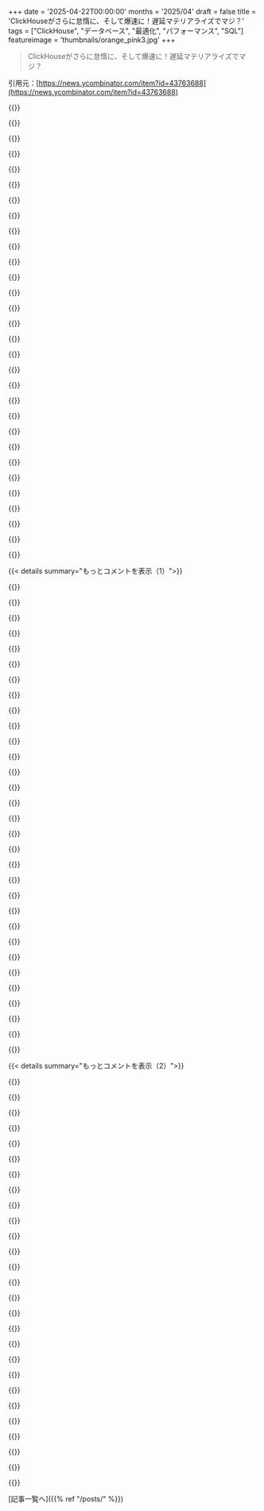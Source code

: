 +++
date = '2025-04-22T00:00:00'
months = '2025/04'
draft = false
title = 'ClickHouseがさらに怠惰に、そして爆速に！遅延マテリアライズでマジ？'
tags = ["ClickHouse", "データベース", "最適化", "パフォーマンス", "SQL"]
featureimage = 'thumbnails/orange_pink3.jpg'
+++

> ClickHouseがさらに怠惰に、そして爆速に！遅延マテリアライズでマジ？

引用元：[https://news.ycombinator.com/item?id=43763688](https://news.ycombinator.com/item?id=43763688)




{{<matomeQuote body="この最適化で､大量のデータセットからランダムサンプル取る時､特に大きな値のcolumnで劇的なスピードアップが見込めるはず｡基本のSQLレシピはLIMIT clauseでサンプル行を決めるから､この最適化でデータセットが絞り込まれるまでcolumnの読み込みを遅らせるってことだね｡ClickHouseの人､この最適化が効くか検証してほしいな｡" userName="tmoertel" createdAt="2025/04/22 16:39:53" color="#45d325">}}




{{<matomeQuote body="確認してみたよ｡ちゃんと動くね｡https://pastila.nl/?002a2e01/31807bae7e114ca343577d263be7845..." userName="zX41ZdbW" createdAt="2025/04/22 17:14:00" color="">}}




{{<matomeQuote body="サンクス！5倍も速くなった｡columnが小さいから､そこまで期待してなかったけど､いいね｡" userName="tmoertel" createdAt="2025/04/22 17:52:01" color="#45d325">}}




{{<matomeQuote body="検証済み｡EXPLAIN plan actions = 1 SELECT * FROM amazon.amazon_reviews WHERE helpful_votes ＞ 0 ORDER BY -log(1 - (rand() / 4294967296.0)) / helpful_votes LIMIT 3<br><br>Lazily read columns: review_body, review_headline, verified_purchase, vine, total_votes, marketplace, star_rating, product_category, customer_id, product_title, product_id, product_parent, review_date, review_id query_plan_max_limit_for_lazy_materialization (default value 10) って設定でLIMIT nのnを制御できるよ｡" userName="tschreiber" createdAt="2025/04/22 17:12:10" color="#38d3d3">}}




{{<matomeQuote body="質問させて｡なんでdefault limitがこんなに低いの？lazy materializationのデメリットって何？どんなクエリでlazy materializationが性能を悪化させるか知りたいな｡" userName="geysersam" createdAt="2025/04/23 06:26:12" color="">}}




{{<matomeQuote body="limit値が大きいと､ランダムI/Oが多くなる可能性があるからじゃないかな｡ClickHouseが通常シーケンシャルに読み込むよりも予測できない順序で読み込むことになる｡articleにある例みたいな特殊なケースでは有利だけど､実際にはそうでもないってことだと思う｡" userName="nasretdinov" createdAt="2025/04/23 06:35:39" color="#38d3d3">}}




{{<matomeQuote body="マジ感謝です！チェックしてくれてありがとうね｡" userName="tmoertel" createdAt="2025/04/22 17:39:10" color="">}}




{{<matomeQuote body="ORDER BYとLIMITの後にcolumnをmaterializeするから､サンプリングクエリには最適化が効くはず｡でも､randomization functionが早期評価を強制するかも｡ベンチマークで両方試す価値あり｡" userName="ethan_smith" createdAt="2025/04/22 22:08:59" color="#785bff">}}




{{<matomeQuote body="ClickHouseマジで好き｡最近見つけたんだけど､今まで使ってた最適化されてないソリューションと比べて､マジ最高｡めっちゃ速いし､CLIも使いやすい｡" userName="jurgenkesker" createdAt="2025/04/22 17:52:15" color="#ff5c5c">}}




{{<matomeQuote body="ClickHouseはずっと軽視してたんだよね｡だって､めっちゃローレベルじゃん｡信頼できるシステム作るには､内部構造を知り尽くしてないとダメそうだし｡問題起きた時､ディスク上のファイルを直接操作する必要があるDBなんて､他に知らないし｡でも､見てみたら､マジで速い｡raw speedのために最適化されてるって感じ｡" userName="lukaslalinsky" createdAt="2025/04/23 05:46:15" color="#45d325">}}




{{<matomeQuote body="ClickHouseってマジで大人のLEGOみたいに感じるの、めっちゃわかるわー。データ構造とかデータストレージのレイアウトを自分で設計できるのに、全部自分で実装しなくてもいいのが最高。大規模なシステムで作業してるなら、こういうシステムがマジで欲しいんだよね。" userName="nasretdinov" createdAt="2025/04/23 06:38:59" color="#45d325">}}




{{<matomeQuote body="めっちゃわかる。PostgresとかMicrosoft SQL Serverの経験しかない俺でも、テキストファイルからリアルデータを読み込んで、午後のうちにClickHouseを使いこなせるようになった。ドキュメントもソフトウェアのパフォーマンスもマジですごいと思った。" userName="EvanAnderson" createdAt="2025/04/22 18:52:59" color="#38d3d3">}}




{{<matomeQuote body="SQLみたいなシンタックスで、全部普通のDBみたいに使えるのがマジで助かる。もちろん、裏では全然違う動きしてるんだけど、新しいデータモデルを使うために新しいことを色々覚えなくていいのはマジで良いアプローチだと思う。新しい言語を作る理由もわかるけど、ClickHouseのトレードオフはマジで正解だと思うわ。" userName="osigurdson" createdAt="2025/04/23 00:37:54" color="#38d3d3">}}




{{<matomeQuote body="数年前はClickHouseって「レガシー」で「かさばる」ってイメージで、「大企業」が使うものって感じだったのに、最近はマジで変わったよね。こんな場所で議論されるようになったんだから、すごい進化だわ。" userName="pests" createdAt="2025/04/22 23:03:19" color="">}}




{{<matomeQuote body="2017年から2023年の間に、プライバシーの問題でGoogle Analyticsの競合がいっぱい出てきて、その多くが最初はPostgresとかMySQLを使ってたけど、ClickHouseに乗り換えたか、最初からClickHouseを選んだんだよね。スケールが全然違うからね。少なくとも2021年までには、ClickHouseの実力は有名だったはず。レガシーとかかさばるとか、そういうイメージはなかったと思う。HNでもClickHouseの記事はよくフロントページに上がってたし。あと、UmamiがついにClickHouseをサポートするらしい！Postgresも必要みたいだけど、スケールはめっちゃ良くなるはず。[1] https://github．com/umami-software/umami/issues/3227" userName="ksec" createdAt="2025/04/23 01:06:21" color="#45d325">}}




{{<matomeQuote body="レガシーとかかさばるとかじゃないけど、エンタープライズ向けって感じだったのかも？ClickHouseを聞いた時の反応が、Oracleを聞いた時と似てた気がする。" userName="pests" createdAt="2025/04/23 01:24:47" color="">}}




{{<matomeQuote body="ヘビーデューティーって感じかな？でも、ClickHouseがYandexから出たものだから、懐疑的な人も多かった気がする。しかも、戦争の前からね。" userName="ksec" createdAt="2025/04/23 01:33:44" color="">}}




{{<matomeQuote body="ClickHouseはそういう評判だったよね。でも、2021年にYandexからスピンアウトしたんだよ。それが新しい開発の波を起こして、めっちゃ良くなったんだよね。" userName="teej" createdAt="2025/04/23 01:09:58" color="">}}




{{<matomeQuote body="なるほど、それで色々納得だわ。" userName="pests" createdAt="2025/04/23 01:25:03" color="">}}




{{<matomeQuote body="ClickHouseってduckdbとかpolarsと比べてどうなの？" userName="theLiminator" createdAt="2025/04/22 20:35:23" color="">}}




{{<matomeQuote body="この分野は動きが早いから、詳しい分析もすぐ古くなっちゃうんだよね。でも、1年半くらい前のこの記事はすごく良くまとまってるよ。→https：//bicortex.com/duckdb-vs-clickhouse-performance-compar…" userName="thenaturalist" createdAt="2025/04/22 22:41:36" color="">}}




{{<matomeQuote body="DuckDBって、ClickHouseみたいに書き込みに最適化された独自のストレージ持ってないんだよね。Parquetとか他のフォーマットから読み込むのがメイン。既存のファイルの上で分析するならいいんだけど、リアルタイム分析には向かないかも。ClickHouseはそっち向けだけど、スタンドアロンサービスになっちゃうのが難点。" userName="nasretdinov" createdAt="2025/04/23 06:50:12" color="#ff33a1">}}




{{<matomeQuote body="いやいや、DuckDBにも独自のフォーマットあるよ。（書き込みに強いかは知らないけど、たぶんそうだと思う。）" userName="theLiminator" createdAt="2025/04/23 17:48:25" color="">}}




{{<matomeQuote body="DuckDBはネイティブで同時書き込みできないんだよね。DuckDBの設計思想的に。詳しくはここ見て→https：//duckdb.org/docs/stable/connect/concurrency.html#writ…" userName="thenaturalist" createdAt="2025/04/24 15:39:37" color="#ff5733">}}




{{<matomeQuote body="できるけど、パフォーマンスはイマイチらしいよ。→https：//github.com/duckdb/duckdb/discussions/10161" userName="nasretdinov" createdAt="2025/04/23 17:51:16" color="">}}




{{<matomeQuote body="まあ、よく分かんないけど。でもOLAPの世界じゃ、その議論は古いんだよね。今はパフォーマンスが劇的に良くなってる可能性もあるかも。" userName="theLiminator" createdAt="2025/04/23 21:21:35" color="">}}




{{<matomeQuote body="Clickhouseはネットワークサーバーで、duckdbとpolarsはインプロセスデータベース。例えるならpostgres vs sqlliteみたいな感じ。" userName="spatular" createdAt="2025/04/24 15:43:58" color="#ff33a1">}}




{{<matomeQuote body="chdbってのもあるよ。" userName="theLiminator" createdAt="2025/04/25 16:59:46" color="">}}




{{<matomeQuote body="materializationオプションとは関係ないけど、この記事の「1億5千万の値をソートして上位3件を70msで返す」って部分に目が留まった。カラム指向DBだと特定のカラムだけ読み込めばいいから速いんだね。それにメモリ使用量も少ないし！この記事すごく分かりやすいし、勉強になった。" userName="simonw" createdAt="2025/04/22 16:38:20" color="#45d325">}}




{{<matomeQuote body="1億5千万個の整数を70msでソートするのが驚くべきことじゃないってのはわかるけど、そもそもそんな大量の整数をソートすること自体にビックリだわ。クエリは上位3つを見つけてソートして返すんだよね。これなら、見つけた上位3つを保持してリストをスキャンするだけで済むじゃん。メモリの速度とほぼ同じで、追加のストレージもほぼ不要なはず。Clickhouseがこの最適化をしてるかは知らんけど。一般的に、n個の要素からk番目に良いものをO(n)で見つけられるし、上位k個を再度スキャンするのも簡単。ミューテートがダメなら、別のデータ構造に上位k個を保存すればO(n log k)でできる。もっと良い方法もあるかもだけど。" userName="amluto" createdAt="2025/04/22 16:52:19" color="">}}




{{< details summary="もっとコメントを表示（1）">}}

{{<matomeQuote body="上位3つを保持してスキャンする方法だと、正確性が保証されないんじゃない？ユニークな値を全部追跡しないと、一番多い値を捨ててしまう可能性があるよ。Wikiの記事は、最小値について書いてあるみたいだし。" userName="Akronymus" createdAt="2025/04/22 17:13:14" color="">}}




{{<matomeQuote body="上で言及されてるmax-heapアルゴリズムは正しいよ。最初にk個の値を入れて、その後は最大要素を覗き見する。現在の値が最大要素より小さければ、最大要素を追い出して新しい要素を入れる。このストリーミングtop-kアルゴリズムは、leetcodeの面接とかアプリでよく使われるよ。" userName="senderista" createdAt="2025/04/22 17:26:42" color="#45d325">}}




{{<matomeQuote body="過剰なクラウドホスト上の遅いVMのせいでエンジニアリングがおかしくなってる気がする。MacBookからでもホストできることたくさんあるのに。スタートアップなら最初の数年はミニPCで十分だよ。" userName="baq" createdAt="2025/04/22 17:28:45" color="">}}




{{<matomeQuote body="quickselectを擁護するわけじゃないけど、遅延データ処理フレームワークで、データはマテリアライズされてるけどソートされてない「遅延ソートされたデータカラム」って概念があるかもね。誰かが“LIMIT k”したら、quickselectが使える。トレードオフは色々あるけど、kがキャッシュに収まるくらい小さいなら、quickselectは競争力がないと思う。" userName="amluto" createdAt="2025/04/22 17:45:53" color="">}}




{{<matomeQuote body="k=3ならheapは使わないな。heapはコンパクトだけど局所性が悪いから、キャッシュの外だと性能が出ないかも。" userName="senderista" createdAt="2025/04/22 17:50:56" color="">}}




{{<matomeQuote body="一番多かったk個じゃなくて、最大のk個だと読み間違えたのが失敗だった。" userName="Akronymus" createdAt="2025/04/22 17:29:46" color="">}}




{{<matomeQuote body="一番多いk個はマジで面白い問題だよね。定数スペースで1回のパスで解決できないからね！https://en.wikipedia.org/wiki/Streaming_algorithm#Frequent_e..." userName="senderista" createdAt="2025/04/22 17:36:05" color="">}}




{{<matomeQuote body="quickselectは複数回のパスが必要で、heapはO(n log k)の時間が必要。でも、O(n)の時間とO(k)のスペースでトップk個を見つけられるよ。バッファを2*k個まで保持して、ストリームを1つずつスキャンする。バッファが一杯になったら、quickselectでk個に減らす。" userName="eru" createdAt="2025/04/22 18:46:57" color="#ff33a1">}}




{{<matomeQuote body="ざっくり計算してみよう。1億5千万個のu32整数は600MB。最近のSSDなら14,000MB/sでシーケンシャルリードできるから、600MBの読み込みは43ms。DDR4メモリなら25GB/sだから24ms。L1/L2キャッシュなら1TB/s。CPUが32個あるから、L1/L2の帯域幅は32TB/s。600MBを0.018msで処理できる。70msの予算があれば、166回処理できる。quickselectみたいなランク選択アルゴリズムはO(N)だから、70msで600MBを処理するのは全然可能。" userName="ww520" createdAt="2025/04/23 01:17:08" color="#785bff">}}




{{<matomeQuote body="max-heapみたいなの使わずに、どうやって効率的に一番ダメな要素を追跡するんだろ？これ面白いアルゴリズムだね。前に見たことある気がするけど、どこで見たか思い出せない。どこで知ったの？" userName="senderista" createdAt="2025/04/22 19:46:53" color="">}}




{{<matomeQuote body="125 MiB/sのSSD使ってるって言ってるけど、このカラムってユニークな値が47500個くらいしかないみたいだね。多分、投票がゼロか1件のレビューが多いんだろうな。このカラムは圧縮されてるから、もっと早くロードできるのかも。" userName="codedokode" createdAt="2025/04/23 04:27:46" color="#ff5733">}}




{{<matomeQuote body="もしxがworstより大きかったら、worst = x" userName="porridgeraisin" createdAt="2025/04/23 05:01:05" color="">}}




{{<matomeQuote body="確かにそうだね。データ領域が小さいと、1億6千万の値の中に重複が多いから、データはかなり圧縮できるはず。" userName="ww520" createdAt="2025/04/23 04:47:04" color="">}}




{{<matomeQuote body="macbookの話をするな！クラウドなら数百GiBのRAMが使えるんだよ。Macbookで同じことしようとしたら、クラウドの料金より高くなる。" userName="rfoo" createdAt="2025/04/22 19:24:44" color="">}}




{{<matomeQuote body="なんでそれが面白いんだ？最悪のケースは、n個中n-1個がユニークな要素で、最後の要素が重複する場合だよね。それだとO(n)のスペースが必要になるのは避けられない。どの要素が一番多いかわからないから、全部保持しなきゃいけない。" userName="3np" createdAt="2025/04/22 18:40:52" color="">}}




{{<matomeQuote body="え？このアルゴリズムは、最小と最大で完全に左右対称だし、完全に正しくて一般的だよ。ユニークな値の問題が理解できない。問題を示す最小限の入力を教えて。" userName="recursive" createdAt="2025/04/22 17:20:47" color="#ff5733">}}




{{<matomeQuote body="記事に70 Mbのストレージを使ってるって書いてあった。もしソートされてたら（つまりインデックスだったら）、もっと少ないスペースで済むはず。でも、70 msで125 MiB/sのSSDを使って70 Mbのデータをロードできたのが理解できない。" userName="codedokode" createdAt="2025/04/23 05:32:29" color="">}}




{{<matomeQuote body="計算能力だけ見れば、ほぼ正しい（クラウドホストはオーバープロビジョニングされてないから、CPUとかメモリとかディスクは全部使える）。でも、計算能力だけじゃなくて、データベースとかキャッシュとかメッセージブローカーとかスケジューラーとか、メール送信とか、色々必要になるんだよ。FOSSソフトで自作できるけど、時間がかかる。お金があるなら既製のサービスを使った方がいい。時間がないなら自作も勉強になる。" userName="sofixa" createdAt="2025/04/22 18:33:55" color="#38d3d3">}}




{{<matomeQuote body="それが根本的な原因だとは思えないな。ClickHouseとかSnowflakeは、オーバープロビジョニングされたクラウドの遅いVM上で動いてるけど、めちゃくちゃ効率的だよ。要は最適化次第。問題は、エンジニアのほとんどが、単純なコードに対して過剰なプロビジョニングをして、非効率な4次言語を使って、5種類の無駄な（個人的には）抽象化の上に構築していること。" userName="ramraj07" createdAt="2025/04/22 21:00:10" color="#ff33a1">}}




{{<matomeQuote body="なるほどねー。maxとかminとかsumを保持するのは簡単だよね。insertだけなら。削除はまとめてやるから、その時に線形コスト払ってbucketを作り直せばいいし。うちの場合はもっと簡単で、bufferの中で一番悪いelementはpruningの時にしか更新されないんだ。最初k個は特別扱いだけど、それ以外はworstより良いelementしかinsertしないから、更新する必要ないんだよね。" userName="eru" createdAt="2025/04/23 19:11:27" color="#ff5c5c">}}




{{<matomeQuote body="set membershipの線形空間の下限にも同じような議論が当てはまるよね。でも、こういう線形下限があるから、sublinearな近似テクニックを探すモチベーションになるんだよね(Bloom filterとかfingerprint tableは実際にはsublinearじゃないけど)。" userName="senderista" createdAt="2025/04/22 19:50:38" color="">}}




{{<matomeQuote body="mutableじゃないstreaming inputなら、O(k)の追加メモリだけでunsorted top kをO(n)で取得できるアルゴリズムがあるよ。2kのbufferを維持して、mutable unsorted top kを動かして、小さい方の半分を捨てて、次のk個をstreamすればいいんだ。sortは最後にすればいいし。" userName="kevinventullo" createdAt="2025/04/23 02:56:30" color="#ff5733">}}




{{<matomeQuote body="それ引用してるやつ、全然違う問題を解いてるじゃん。一般的なmost common kを求めるものじゃないよ。" userName="eru" createdAt="2025/04/23 06:06:29" color="">}}




{{<matomeQuote body="あー、そっか。evictはbottom halfをpruningする時だけだ。" userName="senderista" createdAt="2025/04/23 19:50:08" color="">}}




{{<matomeQuote body="もしかしたらそういうoptimizationがあるから、~600MBのintegerに対して3.59 MiBのpeak memory usageなのかもね。" userName="simonw" createdAt="2025/04/22 17:55:53" color="">}}




{{<matomeQuote body="最終的な行セットに含まれない可能性のある列値を持つ行がないデータブロックを読み込む必要はない。すべてのgranuleのすべての列に、そのgranule内で見られる最小値と最大値を含むヘッダーがある場合、ClickHouseは列データを読み込む必要なく、granuleごとに列ヘッダーのみを読み取って確認できる。" userName="valyala" createdAt="2025/04/25 06:15:29" color="#38d3d3">}}




{{<matomeQuote body="「遅いクエリ」と「速いクエリ」に関する最新の直感は、過小評価されているソフトウェアエンジニアリングのスキルだと思う。こういうブログを読むだけでも価値がある。" userName="skeptrune" createdAt="2025/04/23 01:35:34" color="#ff5733">}}




{{<matomeQuote body="true/falseを返すequalityなら、これで正確性が保証されるね。best/biggest/smallest valueが3つありえるなら、このテクニックは使えるよ。" userName="datadrivenangel" createdAt="2025/04/22 17:21:49" color="">}}




{{<matomeQuote body="ごめん、wikiの記事を完全に読み間違えてコメントしちゃった。もっと注意深く読んだら、自分が間違ってたことに気づいた。特にtop 3 most common valueについて考えてたんだ。" userName="Akronymus" createdAt="2025/04/22 17:23:55" color="">}}




{{<matomeQuote body="Late Materializationって概念、19年も前からあったんだね。マジか。https://dspace.mit.edu/bitstream/handle/1721.1/34929/MIT-CSA…" userName="kwillets" createdAt="2025/04/23 05:21:12" color="">}}

{{</details>}}




{{< details summary="もっとコメントを表示（2）">}}

{{<matomeQuote body="columnar/vectorized executionも同じようなもんでしょ。OLAPのワークフローにはそれが“正しい”データ処理だって昔から知られてたけど、ここ数年でやっと“主流”になった感じ（ほとんどarrowのおかげ）。ClickHouseが今頃採用するのはちょっとなー。でも、analytics処理で標準じゃないのは残念。" userName="ignoreusernames" createdAt="2025/04/23 13:25:18" color="">}}




{{<matomeQuote body="ClickHouseの方がApache Arrowより前からあるよ。" userName="AlexClickHouse" createdAt="2025/04/28 18:49:53" color="">}}




{{<matomeQuote body="C-storeの考え方が全然浸透してない気がする。ClickHouseの場合は、オープンソースのブートストラップ型プロジェクトだったから仕方ないかもだけど。資金注入で基本的な再設計してるみたいだし。でも、Verticaをゆっくり再実装するのはビジネスモデルとしてどうなんだろ。" userName="kwillets" createdAt="2025/04/23 15:05:32" color="">}}




{{<matomeQuote body="ClickHouseにWSLとかLinuxの仮想マシンいらないWindowsネイティブ版があれば、DuckDBより人気出ると思うんだよね。MySQLがPostgreSQLよりずっと人気だった理由の一つは、Windowsインストーラーがあったからだし。" userName="mmsimanga" createdAt="2025/04/22 21:04:43" color="#785bff">}}




{{<matomeQuote body="ClickHouseってDuckDBよりすでに人気あるんじゃないの？" userName="skeptrune" createdAt="2025/04/23 01:57:59" color="">}}




{{<matomeQuote body="GitHubのスター数はDuckDBが28kで、ClickHouseが40kだから、かなり近いね。でも、HNだとDuckDBの方がよく話題に上がってる気がする。" userName="nasretdinov" createdAt="2025/04/23 07:34:34" color="">}}




{{<matomeQuote body="サーバーとかデータベースって、だいたいLinuxで動いてるイメージだけど。" userName="codedokode" createdAt="2025/04/23 06:19:01" color="">}}




{{<matomeQuote body="確かにそうかもね。でもWindowsはデスクトップとラップトップの71%で動いてるんだよ[1]。自分の経験だと、アプリって最初は簡単なデスクトップで作られて、成功したらサーバーに移行することが多い。自分はanalyticsの仕事してるけど、ロックダウンされたWindowsデスクトップで、MySQL、MariaDB、PostgreSQL、DuckDBとか全部試せた。ClickHouseはまだ試せてない。これは自分の経験ね。[1]https://en.wikipedia.org/wiki/Usage_share_of_operating_syste…" userName="mmsimanga" createdAt="2025/04/23 08:20:53" color="#45d325">}}




{{<matomeQuote body="それもそうだけど、デスクトップがロックダウンされてたら、インストールに必要な管理者権限がない場合もあるよね（特にDRMとかライセンス使うソフト）。だからWindows版があっても動かせないかも。" userName="codedokode" createdAt="2025/04/23 20:46:56" color="#ff33a1">}}




{{<matomeQuote body="ClickHouseは組み込みもできるの忘れずにね。Duckにすぐ飛びつくのは hypeのせいかも(試すたびにバグだらけ)。[https://clickhouse.com/blog/chdb-embedded-clickhouse-rocket-](https://clickhouse.com/blog/chdb-embedded-clickhouse-rocket-...)" userName="Onavo" createdAt="2025/04/22 19:02:26" color="">}}




{{<matomeQuote body="Chdbマジ最高だけどduckdbも良いよね" userName="sirfz" createdAt="2025/04/22 20:36:35" color="">}}




{{<matomeQuote body="Clickhouseはパフォーマンスへのこだわりがハンパない、現代エンジニアリングの傑作だね。" userName="justmarc" createdAt="2025/04/22 21:37:49" color="#785bff">}}




{{<matomeQuote body="空港のドラマはさておき、最高の休暇にするためにeReaderに最高のコンテンツを詰め込むぞ！技術情報と図解が素晴らしいだけでなく、物語が織り込まれているのが良いよね。" userName="skeptrune" createdAt="2025/04/23 02:00:45" color="">}}




{{<matomeQuote body="ClickHouseとStarRocks[0]って比較した人いる？数ヶ月前はStarRocksの方がJoin性能が良かった気がするけど、今はどうなんだろう？[0] [https://www.starrocks.io/](https://www.starrocks.io/)" userName="xiasongh" createdAt="2025/04/23 06:29:48" color="">}}




{{<matomeQuote body="ClickBenchにベンチマークがあるよ！[https://benchmark.clickhouse.com/#eyJzeXN0ZW0iOnsiQWxsb3lEQi](https://benchmark.clickhouse.com/#eyJzeXN0ZW0iOnsiQWxsb3lEQi)..." userName="fermuch" createdAt="2025/04/23 17:36:44" color="#ff5c5c">}}




{{<matomeQuote body="でもclickbenchにはJoinがないじゃん…" userName="riku_iki" createdAt="2025/04/24 18:34:55" color="">}}




{{<matomeQuote body="ClickHouseみたいなDBを見ると、row-basedなDBは何か間違ってるんじゃないかって思っちゃう。btreeインデックスを使ってもこのスピードには全然届かないもん。transactionは強いけどね。現代のマシンの速さに驚くよ。データセットも圧縮すればもっと小さくできたはず。Cloudflareの記事で暗号化が無料（decryptの方が速い）っていうのがあったけど、それと同じだね。compute engine (chdb) はマジで使える。" userName="vjerancrnjak" createdAt="2025/04/22 19:51:42" color="#38d3d3">}}




{{<matomeQuote body="row-basedなDBが何か間違ってるわけじゃないよ。target workloadが違うんだ。Row-based -＞ OLTP -＞ “user_id = XYZ のorder tableからレコード全体を取得する”Column-based -＞ OLAP -＞ “order table から月/年ごとの注文合計金額を計算する”" userName="apavlo" createdAt="2025/04/22 20:40:49" color="#38d3d3">}}




{{<matomeQuote body="user idでフィルタリングするのもめっちゃ速いと思うよ。トランザクションが遅くなる原因のほとんどだよね。isolation levelとか、古いデータを読んだ時のエラーとかさ。違いは分かるけど、カラムのコピーを持つindex構造でも、read/writeレートに近いものがないのが残念だよね。似たようなパーティショニングでwrite/readレートが改善されるのは知ってるけど、この規模じゃないんだよなー。" userName="vjerancrnjak" createdAt="2025/04/23 00:10:11" color="">}}




{{<matomeQuote body="もしかしたら、最近流行りの“new SQL”ハイブリッドデータベース(HTAP)に興味あるかもね。TiDBが一番有名な例かな。" userName="FridgeSeal" createdAt="2025/04/23 02:21:58" color="">}}




{{<matomeQuote body="この分野じゃまだ経験不足なのかもだけど、この仕組みを読んだ感じだと、当然の最適化だと思うんだよね。違うかな？でも、ClickHouseが業界リーダーなのは間違いないよね。" userName="simianwords" createdAt="2025/04/22 17:41:47" color="">}}




{{<matomeQuote body="当たり前の解決策ほど、正しく実行するのが難しいんだよね。これを実現するために必要なコードは、めっちゃ複雑か、書くのに時間がかかった(テストも)。あるいは両方かな。" userName="ahofmann" createdAt="2025/04/22 17:57:00" color="#45d325">}}




{{<matomeQuote body="これって有名な最適化手法の１つで、“late materialization”って呼ばれてるんだよね。この戦略を含む、大きな戦略セットだよ。Late materializationはカラムストアと同じくらい古いんだ。" userName="ryanworl" createdAt="2025/04/22 19:11:03" color="#785bff">}}




{{<matomeQuote body="これがサブクエリとかCTEにどれだけ影響するか気になるな。" userName="ohnoesjmr" createdAt="2025/04/22 18:21:42" color="">}}




{{<matomeQuote body="Apache Druidってまだこの分野で使われてるのかな？最近全然聞かないけど。ClickHouseを選ぶ理由ってなんだろう？" userName="apwell23" createdAt="2025/04/23 03:45:54" color="">}}




{{<matomeQuote body="もしくはApache Doris…私も気になる。" userName="anentropic" createdAt="2025/04/23 12:00:59" color="">}}

{{</details>}}



[記事一覧へ]({{% ref "/posts/" %}})
